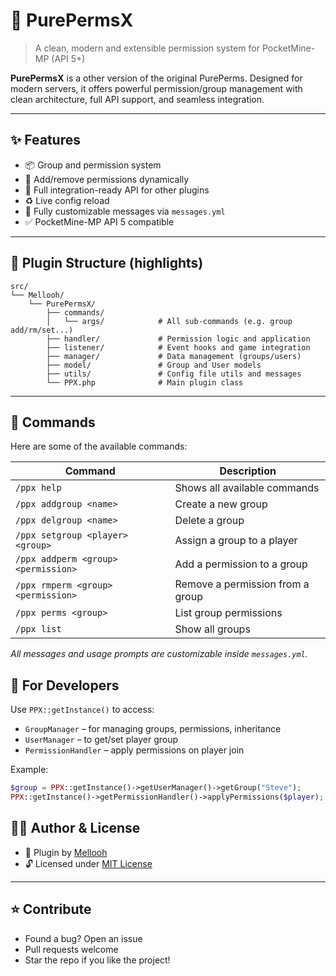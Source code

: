 # 🔐 PurePermsX

> A clean, modern and extensible permission system for PocketMine-MP (API 5+)

**PurePermsX** is a other version of the original PurePerms. Designed for modern servers, it offers powerful permission/group management with clean architecture, full API support, and seamless integration.

---

## ✨ Features

- 📦 Group and permission system
- 🔁 Add/remove permissions dynamically
- 🔗 Full integration-ready API for other plugins
- ♻️ Live config reload
- 💬 Fully customizable messages via `messages.yml`
- ✅ PocketMine-MP API 5 compatible

---

## 📁 Plugin Structure (highlights)

```
src/
└── Mellooh/
    └── PurePermsX/
        ├── commands/
        │   └── args/            # All sub-commands (e.g. group add/rm/set...)
        ├── handler/             # Permission logic and application
        ├── listener/            # Event hooks and game integration
        ├── manager/             # Data management (groups/users)
        ├── model/               # Group and User models
        ├── utils/               # Config file utils and messages
        └── PPX.php              # Main plugin class
```

---

## 🔧 Commands

Here are some of the available commands:

| Command | Description |
|--------|-------------|
| `/ppx help` | Shows all available commands |
| `/ppx addgroup <name>` | Create a new group |
| `/ppx delgroup <name>` | Delete a group |
| `/ppx setgroup <player> <group>` | Assign a group to a player |
| `/ppx addperm <group> <permission>` | Add a permission to a group |
| `/ppx rmperm <group> <permission>` | Remove a permission from a group |
| `/ppx perms <group>` | List group permissions |
| `/ppx list` | Show all groups |

_All messages and usage prompts are customizable inside `messages.yml`._

## 🧩 For Developers

Use `PPX::getInstance()` to access:

- `GroupManager` – for managing groups, permissions, inheritance
- `UserManager` – to get/set player group
- `PermissionHandler` – apply permissions on player join

Example:
```php
$group = PPX::getInstance()->getUserManager()->getGroup("Steve");
PPX::getInstance()->getPermissionHandler()->applyPermissions($player);
```

## 🧑‍💻 Author & License

- 📌 Plugin by [Mellooh](https://github.com/Mellooh)
- 🔓 Licensed under [MIT License](./LICENSE)

---

## ⭐ Contribute

- Found a bug? Open an issue
- Pull requests welcome
- Star the repo if you like the project!
